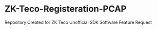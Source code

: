 # ZK-Teco-Registeration-PCAP
Repository Created for ZK Teco Unofficial SDK Software Feature Request
